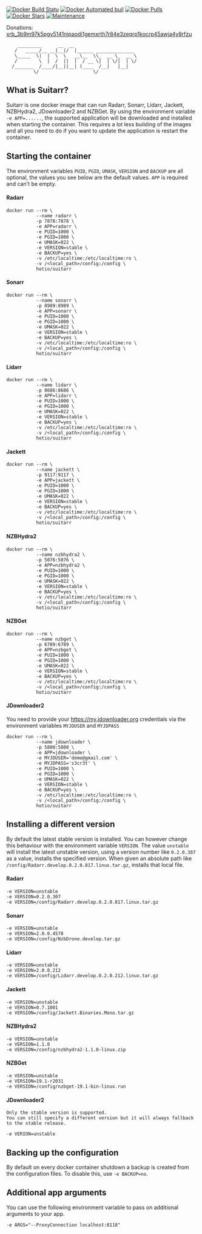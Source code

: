 [![Docker Build Statu](https://img.shields.io/docker/build/hotio/suitarr.svg?style=flat-square)](https://hub.docker.com/r/quickstar/docker-suitarr)
[![Docker Automated buil](https://img.shields.io/docker/automated/hotio/suitarr.svg?style=flat-square)](https://hub.docker.com/r/quickstar/docker-suitarr)
[![Docker Pulls](https://img.shields.io/docker/pulls/hotio/suitarr.svg?style=flat-square)](https://hub.docker.com/r/quickstar/docker-suitarr)
[![Docker Stars](https://img.shields.io/docker/stars/hotio/suitarr.svg?style=flat-square)](https://hub.docker.com/r/quickstar/docker-suitarr)
[![Maintenance](https://img.shields.io/maintenance/yes/2018.svg?style=flat-square)](https://github.com/quickstar/docker-suitarr)

Donations: [xrb_3b9m97k5pgy5141nipaodi1gemxrth7r84e3zeqrp1kocrp45awja4y8rfzu](https://www.nanode.co/account/xrb_3b9m97k5pgy5141nipaodi1gemxrth7r84e3zeqrp1kocrp45awja4y8rfzu)

```
    _________      __  __
   /   _____/__ __|__|/  |______ ______________
   \_____  \|  |  \  \   __\__  \\_  __ \_  __ \
   /        \  |  /  ||  |  / __ \|  | \/|  | \/
  /_______  /____/|__||__| (____  /__|   |__|
          \/                    \/
```

## What is Suitarr?

Suitarr is one docker image that can run Radarr, Sonarr, Lidarr, Jackett, NZBHydra2, JDownloader2 and NZBGet. By using the environment variable `-e APP=......`, the supported application will be downloaded and installed when starting the container.
This requires a lot less building of the images and all you need to do if you want to update the application is restart the container.

## Starting the container

The environment variables `PUID`, `PGID`, `UMASK`, `VERSION` and `BACKUP` are all optional, the values you see below are the default values. `APP` is required and can't be empty.

#### Radarr

```
docker run --rm \
           --name radarr \
           -p 7878:7878 \
           -e APP=radarr \
           -e PUID=1000 \
           -e PGID=1000 \
           -e UMASK=022 \
           -e VERSION=stable \
           -e BACKUP=yes \
           -v /etc/localtime:/etc/localtime:ro \
           -v /<local_path>/config:/config \
           hotio/suitarr
```

#### Sonarr

```
docker run --rm \
           --name sonarr \
           -p 8989:8989 \
           -e APP=sonarr \
           -e PUID=1000 \
           -e PGID=1000 \
           -e UMASK=022 \
           -e VERSION=stable \
           -e BACKUP=yes \
           -v /etc/localtime:/etc/localtime:ro \
           -v /<local_path>/config:/config \
           hotio/suitarr
```

#### Lidarr

```
docker run --rm \
           --name lidarr \
           -p 8686:8686 \
           -e APP=lidarr \
           -e PUID=1000 \
           -e PGID=1000 \
           -e UMASK=022 \
           -e VERSION=stable \
           -e BACKUP=yes \
           -v /etc/localtime:/etc/localtime:ro \
           -v /<local_path>/config:/config \
           hotio/suitarr
```

#### Jackett

```
docker run --rm \
           --name jackett \
           -p 9117:9117 \
           -e APP=jackett \
           -e PUID=1000 \
           -e PGID=1000 \
           -e UMASK=022 \
           -e VERSION=stable \
           -e BACKUP=yes \
           -v /etc/localtime:/etc/localtime:ro \
           -v /<local_path>/config:/config \
           hotio/suitarr
```

#### NZBHydra2

```
docker run --rm \
           --name nzbhydra2 \
           -p 5076:5076 \
           -e APP=nzbhydra2 \
           -e PUID=1000 \
           -e PGID=1000 \
           -e UMASK=022 \
           -e VERSION=stable \
           -e BACKUP=yes \
           -v /etc/localtime:/etc/localtime:ro \
           -v /<local_path>/config:/config \
           hotio/suitarr
```

#### NZBGet

```
docker run --rm \
           --name nzbget \
           -p 6789:6789 \
           -e APP=nzbget \
           -e PUID=1000 \
           -e PGID=1000 \
           -e UMASK=022 \
           -e VERSION=stable \
           -e BACKUP=yes \
           -v /etc/localtime:/etc/localtime:ro \
           -v /<local_path>/config:/config \
           hotio/suitarr
```

#### JDownloader2

You need to provide your https://my.jdownloader.org credentials via the environment variables `MYJDUSER` and `MYJDPASS`
```{shell}
docker run --rm \
           --name jdownloader \
           -p 5800:5800 \
           -e APP=jdownloader \
           -e MYJDUSER='demo@gmail.com' \
           -e MYJDPASS='s3cr3t' \
           -e PUID=1000 \
           -e PGID=1000 \
           -e UMASK=022 \
           -e VERSION=stable \
           -e BACKUP=yes \
           -v /etc/localtime:/etc/localtime:ro \
           -v /<local_path>/config:/config \
           hotio/suitarr
```

## Installing a different version

By default the latest stable version is installed. You can however change this behaviour with the environment variable `VERSION`.
The value `unstable` will install the latest unstable version, using a version number like `0.2.0.307` as a value, installs the specified version.
When given an absolute path like `/config/Radarr.develop.0.2.0.817.linux.tar.gz`, installs that local file.

#### Radarr

```
-e VERSION=unstable
-e VERSION=0.2.0.307
-e VERSION=/config/Radarr.develop.0.2.0.817.linux.tar.gz
```

#### Sonarr

```
-e VERSION=unstable
-e VERSION=2.0.0.4578
-e VERSION=/config/NzbDrone.develop.tar.gz
```

#### Lidarr

```
-e VERSION=unstable
-e VERSION=2.0.0.212
-e VERSION=/config/Lidarr.develop.0.2.0.212.linux.tar.gz
```

#### Jackett

```
-e VERSION=unstable
-e VERSION=0.7.1001
-e VERSION=/config/Jackett.Binaries.Mono.tar.gz
```

#### NZBHydra2

```
-e VERSION=unstable
-e VERSION=1.1.0
-e VERSION=/config/nzbhydra2-1.1.0-linux.zip
```

#### NZBGet

```
-e VERSION=unstable
-e VERSION=19.1-r2031
-e VERSION=/config/nzbget-19.1-bin-linux.run
```

#### JDownloader2

```
Only the stable version is supported.
You can still specify a different version but it will always fallback to the stable release.

-e VERION=unstable
```

## Backing up the configuration

By default on every docker container shutdown a backup is created from the configuration files.
To disable this, use `-e BACKUP=no`.

## Additional app arguments

You can use the following environment variable to pass on additional arguments to your app.

```
-e ARGS="--ProxyConnection localhost:8118"
```
